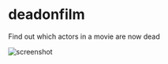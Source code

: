 # deadonfilm
Find out which actors in a movie are now dead

![screenshot](https://cloud.githubusercontent.com/assets/7607348/7435078/4c5d747a-f00e-11e4-809b-1a320cad3ba9.png)